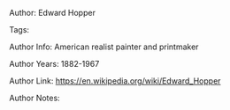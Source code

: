 Author: Edward Hopper

Tags:

Author Info:  American realist painter and printmaker

Author Years: 1882-1967

Author Link:  https://en.wikipedia.org/wiki/Edward_Hopper

Author Notes:


